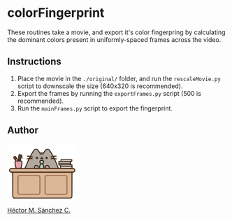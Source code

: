 #   colorFingerprint

These routines take a movie, and export it's color fingerpring by calculating the dominant colors present in uniformly-spaced frames across the video.

##  Instructions

1. Place the movie in the `./original/` folder, and run the `rescaleMovie.py` script to downscale the size (640x320 is recommended).
2. Export the frames by running the `exportFrames.py` script (500 is recommended).
3. Run the `mainFrames.py` script to export the fingerprint.


## Author

<img src="./media/pusheen.jpg" height="130px" align="middle"><br>

[Héctor M. Sánchez C.](https://chipdelmal.github.io/)
